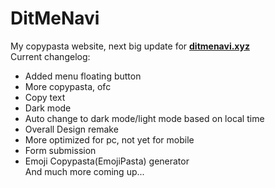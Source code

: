 # DitMeNavi
My copypasta website, next big update for [**ditmenavi.xyz**](https://ditmenavi.xyz)<br>
Current changelog:
   - Added menu floating button
   - More copypasta, ofc
   - Copy text
   - Dark mode
   - Auto change to dark mode/light mode based on local time
   - Overall Design remake
   - More optimized for pc, not yet for mobile
   - Form submission
   - Emoji Copypasta(EmojiPasta) generator <br>
   And much more coming up...
